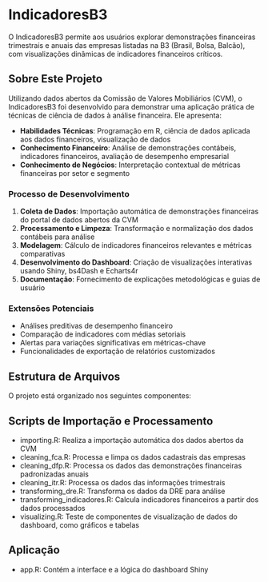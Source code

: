 # IndicadoresB3

O IndicadoresB3 permite aos usuários explorar demonstrações financeiras trimestrais e anuais das empresas listadas na B3 (Brasil, Bolsa, Balcão), com visualizações dinâmicas de indicadores financeiros críticos.

## Sobre Este Projeto

Utilizando dados abertos da Comissão de Valores Mobiliários (CVM), o IndicadoresB3 foi desenvolvido para demonstrar uma aplicação prática de técnicas de ciência de dados à análise financeira. Ele apresenta:

- **Habilidades Técnicas**: Programação em R, ciência de dados aplicada aos dados financeiros, visualização de dados
- **Conhecimento Financeiro**: Análise de demonstrações contábeis, indicadores financeiros, avaliação de desempenho empresarial
- **Conhecimento de Negócios**: Interpretação contextual de métricas financeiras por setor e segmento

### Processo de Desenvolvimento

1. **Coleta de Dados**: Importação automática de demonstrações financeiras do portal de dados abertos da CVM
2. **Processamento e Limpeza**: Transformação e normalização dos dados contábeis para análise
3. **Modelagem**: Cálculo de indicadores financeiros relevantes e métricas comparativas
4. **Desenvolvimento do Dashboard**: Criação de visualizações interativas usando Shiny, bs4Dash e Echarts4r
5. **Documentação**: Fornecimento de explicações metodológicas e guias de usuário

### Extensões Potenciais

- Análises preditivas de desempenho financeiro
- Comparação de indicadores com médias setoriais
- Alertas para variações significativas em métricas-chave
- Funcionalidades de exportação de relatórios customizados

## Estrutura de Arquivos

O projeto está organizado nos seguintes componentes:

## Scripts de Importação e Processamento

- importing.R: Realiza a importação automática dos dados abertos da CVM
- cleaning_fca.R: Processa e limpa os dados cadastrais das empresas
- cleaning_dfp.R: Processa os dados das demonstrações financeiras padronizadas anuais
- cleaning_itr.R: Processa os dados das informações trimestrais
- transforming_dre.R: Transforma os dados da DRE para análise
- transforming_indicadores.R: Calcula indicadores financeiros a partir dos dados processados
- visualizing.R: Teste de componentes de visualização de dados do dashboard, como gráficos e tabelas

## Aplicação

- app.R: Contém a interface e a lógica do dashboard Shiny

